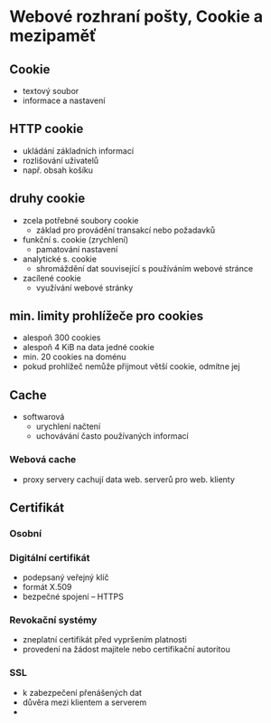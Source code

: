 # Webové rozhraní pošty, Cookie a mezipaměť
## Cookie
- textový soubor
- informace a nastavení
## HTTP cookie
- ukládání základních informací
- rozlišování uživatelů
- např. obsah košíku
## druhy cookie
- zcela potřebné soubory cookie
	- základ pro provádění transakcí nebo požadavků
- funkční s. cookie (zrychlení)
	- pamatování nastavení
- analytické s. cookie
	- shromáždění dat související s používáním webové stránce
- zacílené cookie
	- využívání webové stránky
## min. limity prohlížeče pro cookies
- alespoň 300 cookies
- alespoň 4 KiB na data jedné cookie
- min. 20 cookies na doménu
- pokud prohlížeč nemůže přijmout větší cookie, odmítne jej
## Cache
 - softwarová
	 - urychlení načtení
	 - uchovávání často používaných informací
### Webová cache
- proxy servery cachují data web. serverů pro web. klienty
## Certifikát
### Osobní
### Digitální certifikát
- podepsaný veřejný klíč
- formát X.509
- bezpečné spojení – HTTPS 
### Revokační systémy
- zneplatní certifikát před vypršením platnosti
- provedení na žádost majitele nebo certifikační autoritou
### SSL
- k zabezpečení přenášených dat
- důvěra mezi klientem a serverem
- 